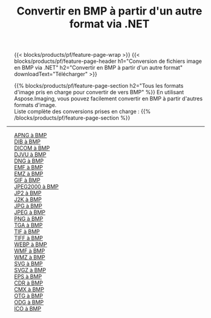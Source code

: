 ﻿---
title: Convertir en BMP à partir d'un autre format via .NET 
weight: 3920
url: /fr/net/conversion/to/bmp 
lang: fr
langdirlevel: 2
locales: zh-hans,ja,it,ru,de,es,fr,nl,id,lt,pl,pt,vi,tr,ko,zh-hant,ar,hi,th,sv,cs,uk,he
description: En utilisant Aspose.Imaging, vous pouvez facilement convertir en BMP à partir d'un autre format
---

{{< blocks/products/pf/feature-page-wrap >}}
{{< blocks/products/pf/feature-page-header h1="Conversion de fichiers image en BMP via .NET" h2="Convertir en BMP à partir d'un autre format" downloadText="Télécharger" >}}


{{% blocks/products/pf/feature-page-section  h2="Tous les formats d'image pris en charge pour convertir de vers BMP" %}}
En utilisant Aspose.Imaging, vous pouvez facilement convertir en BMP à partir d'autres formats d'image.
<br/>
Liste complète des conversions prises en charge :
{{% /blocks/products/pf/feature-page-section %}}
<div class="container-fluid productfamilypage bg-gray">
    <div class="convertypes bg-gray agp-content section">
        <div class="container">
		<hr style="margin-left:-20px;"/>
		<div class="row other-converters">
		    <div class='col-md-2 other-converter remove-lp remove-rp'><a href="/imaging/fr/net/conversion/apng-to-bmp" >APNG à BMP</a></div>
<div class='col-md-2 other-converter remove-lp remove-rp'><a href="/imaging/fr/net/conversion/dib-to-bmp" >DIB à BMP</a></div>
<div class='col-md-2 other-converter remove-lp remove-rp'><a href="/imaging/fr/net/conversion/dicom-to-bmp" >DICOM à BMP</a></div>
<div class='col-md-2 other-converter remove-lp remove-rp'><a href="/imaging/fr/net/conversion/djvu-to-bmp" >DJVU à BMP</a></div>
<div class='col-md-2 other-converter remove-lp remove-rp'><a href="/imaging/fr/net/conversion/dng-to-bmp" >DNG à BMP</a></div>
<div class='col-md-2 other-converter remove-lp remove-rp'><a href="/imaging/fr/net/conversion/emf-to-bmp" >EMF à BMP</a></div>
<div class='col-md-2 other-converter remove-lp remove-rp'><a href="/imaging/fr/net/conversion/emz-to-bmp" >EMZ à BMP</a></div>
<div class='col-md-2 other-converter remove-lp remove-rp'><a href="/imaging/fr/net/conversion/gif-to-bmp" >GIF à BMP</a></div>
<div class='col-md-2 other-converter remove-lp remove-rp'><a href="/imaging/fr/net/conversion/jpeg2000-to-bmp" >JPEG2000 à BMP</a></div>
<div class='col-md-2 other-converter remove-lp remove-rp'><a href="/imaging/fr/net/conversion/jp2-to-bmp" >JP2 à BMP</a></div>
<div class='col-md-2 other-converter remove-lp remove-rp'><a href="/imaging/fr/net/conversion/j2k-to-bmp" >J2K à BMP</a></div>
<div class='col-md-2 other-converter remove-lp remove-rp'><a href="/imaging/fr/net/conversion/jpg-to-bmp" >JPG à BMP</a></div>
<div class='col-md-2 other-converter remove-lp remove-rp'><a href="/imaging/fr/net/conversion/jpeg-to-bmp" >JPEG à BMP</a></div>
<div class='col-md-2 other-converter remove-lp remove-rp'><a href="/imaging/fr/net/conversion/png-to-bmp" >PNG à BMP</a></div>
<div class='col-md-2 other-converter remove-lp remove-rp'><a href="/imaging/fr/net/conversion/tga-to-bmp" >TGA à BMP</a></div>
<div class='col-md-2 other-converter remove-lp remove-rp'><a href="/imaging/fr/net/conversion/tif-to-bmp" >TIF à BMP</a></div>
<div class='col-md-2 other-converter remove-lp remove-rp'><a href="/imaging/fr/net/conversion/tiff-to-bmp" >TIFF à BMP</a></div>
<div class='col-md-2 other-converter remove-lp remove-rp'><a href="/imaging/fr/net/conversion/webp-to-bmp" >WEBP à BMP</a></div>
<div class='col-md-2 other-converter remove-lp remove-rp'><a href="/imaging/fr/net/conversion/wmf-to-bmp" >WMF à BMP</a></div>
<div class='col-md-2 other-converter remove-lp remove-rp'><a href="/imaging/fr/net/conversion/wmz-to-bmp" >WMZ à BMP</a></div>
<div class='col-md-2 other-converter remove-lp remove-rp'><a href="/imaging/fr/net/conversion/svg-to-bmp" >SVG à BMP</a></div>
<div class='col-md-2 other-converter remove-lp remove-rp'><a href="/imaging/fr/net/conversion/svgz-to-bmp" >SVGZ à BMP</a></div>
<div class='col-md-2 other-converter remove-lp remove-rp'><a href="/imaging/fr/net/conversion/eps-to-bmp" >EPS à BMP</a></div>
<div class='col-md-2 other-converter remove-lp remove-rp'><a href="/imaging/fr/net/conversion/cdr-to-bmp" >CDR à BMP</a></div>
<div class='col-md-2 other-converter remove-lp remove-rp'><a href="/imaging/fr/net/conversion/cmx-to-bmp" >CMX à BMP</a></div>
<div class='col-md-2 other-converter remove-lp remove-rp'><a href="/imaging/fr/net/conversion/otg-to-bmp" >OTG à BMP</a></div>
<div class='col-md-2 other-converter remove-lp remove-rp'><a href="/imaging/fr/net/conversion/odg-to-bmp" >ODG à BMP</a></div>
<div class='col-md-2 other-converter remove-lp remove-rp'><a href="/imaging/fr/net/conversion/ico-to-bmp" >ICO à BMP</a></div>
                </div>
        </div>
    </div>
</div>
<br/>

